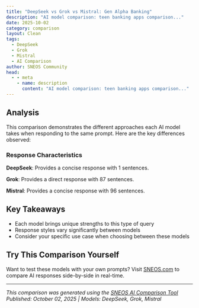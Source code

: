 ```yaml
---
title: "DeepSeek vs Grok vs Mistral: Gen Alpha Banking"
description: "AI model comparison: teen banking apps comparison..."
date: 2025-10-02
category: comparison
layout: Clean
tags:
  - DeepSeek
  - Grok
  - Mistral
  - AI Comparison
author: SNEOS Community
head:
  - - meta
    - name: description
      content: "AI model comparison: teen banking apps comparison..."
---
```


<ChatComparison
  title="DeepSeek vs Grok vs Mistral: Gen Alpha Banking"
  prompt="teen banking apps comparison"
  :responses='{
    "DeepSeek": "Error calling DeepSeek API.",
    "Grok": "Teen banking apps are designed to help teenagers learn financial responsibility while giving parents oversight and control. Below is a comparison of some popular teen banking apps based on key features, fees, age requirements, parental controls, and other factors. This comparison focuses on widely used apps like **Greenlight**, **Step**, **Current**, and **Bankaroo** (as of late 2023; always check for updates on features or pricing).\n\n---\n\n### 1. Greenlight\n- **Target Age**: 8\u201318 years\n- **Key Features**:\n  - Debit card for teens with customizable spending controls.\n  - Savings goals, allowance automation, and chore tracking.\n  - Financial literacy tools and in-app games to teach money management.\n  - Investing feature (Greenlight Max and Infinity plans) for teens to learn about stocks.\n- **Parental Controls**:\n  - Parents can set spending limits, approve transactions, and restrict where the card is used.\n  - Real-time notifications for spending activity.\n- **Fees**:\n  - $4.99/month (Core plan) for up to 5 kids.\n  - $9.98/month (Greenlight Max) includes investing and identity protection.\n  - $14.98/month (Greenlight Infinity) adds family location sharing and crash detection.\n  - No ATM or transaction fees (if in-network).\n- **Pros**:\n  - Robust parental controls and educational tools.\n  - Flexible plans for different needs.\n- **Cons**:\n  - Monthly fee can add up compared to free alternatives.\n  - Some features (like investing) locked behind higher-tier plans.\n- **Availability**: iOS, Android\n\n---\n\n### 2. Step\n- **Target Age**: 13\u201318 years\n- **Key Features**:\n  - Free banking app with a Visa debit card.\n  - No fees for transactions, overdrafts, or minimum balances.\n  - Savings goals and money management tools.\n  - Teens can build credit history with responsible use (via Step\u2019s reporting to credit bureaus).\n- **Parental Controls**:\n  - Parents can view transactions and transfer money to the teen\u2019s account.\n  - Limited compared to Greenlight (no category-specific spending restrictions).\n- **Fees**:\n  - Free to use (no subscription or hidden fees).\n  - Out-of-network ATM fees may apply.\n- **Pros**:\n  - Completely free with no subscription cost.\n  - Credit-building feature is unique for teens.\n- **Cons**:\n  - Fewer parental controls and educational features.\n  - Not ideal for younger teens (under 13).\n- **Availability**: iOS, Android\n\n---\n\n### 3. Current\n- **Target Age**: 13\u201318 years (with parent-linked account)\n- **Key Features**:\n  - Debit card and digital banking app for teens.\n  - Faster direct deposit (up to 2 days early).\n  - Savings \u201Cpods\u201D to organize money for goals.\n  - Gas hold removal (no temporary holds on gas purchases).\n- **Parental Controls**:\n  - Parents can link their accounts and monitor activity.\n  - Less granular control compared to Greenlight (no specific spending limits or store restrictions).\n- **Fees**:\n  - Free basic account.\n  - Optional Premium plan at $9.99/month for additional features like faster deposits.\n  - Out-of-network ATM fees may apply.\n- **Pros**:\n  - Free basic plan with no hidden fees.\n  - Features like early direct deposit are useful for teens with jobs.\n- **Cons**:\n  - Limited parental oversight compared to competitors.\n  - Fewer educational tools for financial literacy.\n- **Availability**: iOS, Android\n\n---\n\n### 4. Bankaroo\n- **Target Age**: 5\u201314 years\n- **Key Features**:\n  - Virtual banking app (no physical debit card) focused on teaching kids about money.\n  - Tracks allowance, savings, and spending in a digital format.\n  - Simple interface for younger users.\n  - Can be used for classroom settings (school version available).\n- **Parental Controls**:\n  - Parents have full oversight and can manage \u201Caccounts.\u201D\n  - No real money or transactions\u2014just a virtual tool.\n- **Fees**:\n  - Free basic version.\n  - Premium version at $4.99/year for additional features like multiple accounts.\n- **Pros**:\n  - Great for younger kids not ready for real debit cards.\n  - Affordable or free to use.\n- **Cons**:\n  - No real-world spending or debit card functionality.\n  - Less relevant for older teens who want a true banking experience.\n- **Availability**: iOS, Android, Web\n\n---\n\n### Comparison Table\n\n| Feature/App         | Greenlight              | Step                   | Current               | Bankaroo              |\n|---------------------|-------------------------|-----------------------|-----------------------|-----------------------|\n| **Target Age**      | 8\u201318                   | 13\u201318                | 13\u201318                | 5\u201314                 |\n| **Debit Card**      | Yes                    | Yes                  | Yes                  | No (virtual only)    |\n| **Monthly Fee**     | $4.99\u2013$14.98           | Free                 | Free (Premium $9.99) | Free (Premium $4.99/year) |\n| **Parental Controls** | Extensive (spending limits, restrictions) | Basic (viewing only) | Basic (viewing only) | Full (virtual tool)  |\n| **Educational Tools** | Strong (games, investing) | Moderate (savings goals) | Limited             | Strong (virtual lessons) |\n| **Credit Building** | No                     | Yes                  | No                   | No                   |\n| **ATM Fees**        | Free (in-network)      | Varies by network    | Varies by network    | Not applicable       |\n\n---\n\n### Best For:\n- **Greenlight**: Best for comprehensive parental control and financial education. Ideal for families willing to pay for premium features.\n- **Step**: Best for teens who want a free app and are interested in building credit. Good for older teens with less need for strict oversight.\n- **Current**: Best for teens with part-time jobs who want early access to paychecks and a no-frills banking app.\n- **Bankaroo**: Best for younger children learning the basics of money management without real transactions.\n\n---\n\n### Things to Consider When Choosing:\n1. **Age of Teen**: Younger kids may benefit more from virtual tools like Bankaroo, while older teens may want debit cards and credit-building options like Step.\n2. **Parental Involvement**: If you want tight control over spending, Greenlight is the strongest option.\n3. **Cost**: Free apps like Step and Current are great for budget-conscious families, while Greenlight\u2019s fees may be worth it for added features.\n4. **Financial Goals**: If teaching investment or credit-building is a priority, look at Greenlight (Max/Infinity) or Step.\n\nAlways check the latest app reviews and terms, as features and fees can change. Most of these apps offer free trials or basic versions, so testing them out with your teen could help determine the best fit. Which app are you leaning toward, or do you have specific priorities (e.g., cost, controls, education)? I can dive deeper if needed!",
    "Mistral": "Choosing the right teen banking app can help young individuals learn about financial responsibility and money management. Here\u0027s a comparison of some popular teen banking apps:\n\n### 1. **Greenlight**\n- **Features:**\n  - Parental controls for spending and saving.\n  - Educational content on financial literacy.\n  - Allowance and chore management.\n  - Investing options for teens.\n- **Fees:**\n  - Monthly fee: $4.99.\n  - Additional fees may apply for certain services.\n- **Pros:**\n  - Comprehensive parental controls.\n  - Educational tools.\n  - Investing options.\n- **Cons:**\n  - Monthly fee.\n  - Limited to U.S. residents.\n\n### 2. **Current**\n- **Features:**\n  - Parental controls for spending.\n  - Allowance and chore management.\n  - Savings pods for goal-setting.\n  - Charity donation feature.\n- **Fees:**\n  - Monthly fee: $36/year.\n  - Additional fees may apply for certain services.\n- **Pros:**\n  - User-friendly interface.\n  - Savings pods for specific goals.\n  - Charity donation feature.\n- **Cons:**\n  - Annual fee.\n  - Limited to U.S. residents.\n\n### 3. **GoHenry**\n- **Features:**\n  - Parental controls for spending and saving.\n  - Allowance and chore management.\n  - Educational content on financial literacy.\n  - Customizable cards.\n- **Fees:**\n  - Monthly fee: $3.99.\n  - Additional fees may apply for certain services.\n- **Pros:**\n  - Comprehensive parental controls.\n  - Educational tools.\n  - Customizable cards.\n- **Cons:**\n  - Monthly fee.\n  - Limited to U.S. residents.\n\n### 4. **FamZoo**\n- **Features:**\n  - Parental controls for spending and saving.\n  - Allowance and chore management.\n  - Educational content on financial literacy.\n  - Family banking system.\n- **Fees:**\n  - Monthly fee: $5.99.\n  - Additional fees may apply for certain services.\n- **Pros:**\n  - Comprehensive parental controls.\n  - Educational tools.\n  - Family banking system.\n- **Cons:**\n  - Monthly fee.\n  - Limited to U.S. residents.\n\n### 5. **Step**\n- **Features:**\n  - Parental controls for spending.\n  - Allowance and chore management.\n  - Savings goals.\n  - No monthly fees.\n- **Fees:**\n  - No monthly fee.\n  - Additional fees may apply for certain services.\n- **Pros:**\n  - No monthly fee.\n  - User-friendly interface.\n  - Savings goals.\n- **Cons:**\n  - Limited parental controls compared to others.\n  - Limited to U.S. residents.\n\n### 6. **Copper**\n- **Features:**\n  - Parental controls for spending.\n  - Allowance and chore management.\n  - Savings goals.\n  - No monthly fees.\n- **Fees:**\n  - No monthly fee.\n  - Additional fees may apply for certain services.\n- **Pros:**\n  - No monthly fee.\n  - User-friendly interface.\n  - Savings goals.\n- **Cons:**\n  - Limited parental controls compared to others.\n  - Limited to U.S. residents.\n\n### Key Considerations:\n- **Parental Controls:** How much control do you want over your teen\u0027s spending and saving?\n- **Educational Tools:** Does the app offer resources to teach financial literacy?\n- **Fees:** Are you willing to pay a monthly or annual fee?\n- **Additional Features:** Does the app offer unique features like investing options, charity donations, or customizable cards?\n\n### Conclusion:\nEach app has its strengths and weaknesses, so the best choice depends on your specific needs and preferences. If you prioritize comprehensive parental controls and educational tools, Greenlight or GoHenry might be the best options. If you prefer no monthly fees, Step or Copper could be more suitable. Consider your teen\u0027s needs and your budget when making a decision."
  }'
  published-date="09:07"
/>

## Analysis

This comparison demonstrates the different approaches each AI model takes when responding to the same prompt. Here are the key differences observed:

### Response Characteristics

**DeepSeek**: Provides a concise response with 1 sentences. 

**Grok**: Provides a direct response with 87 sentences. 

**Mistral**: Provides a concise response with 96 sentences. 

## Key Takeaways

- Each model brings unique strengths to this type of query
- Response styles vary significantly between models
- Consider your specific use case when choosing between these models

## Try This Comparison Yourself

Want to test these models with your own prompts? Visit [SNEOS.com](https://sneos.com) to compare AI responses side-by-side in real-time.

---

*This comparison was generated using the [SNEOS AI Comparison Tool](https://sneos.com)*
*Published: October 02, 2025 | Models: DeepSeek, Grok, Mistral*
